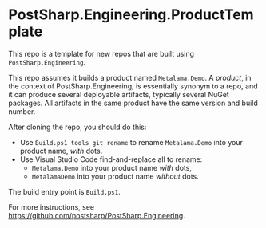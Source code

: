 # PostSharp.Engineering.ProductTemplate

This repo is a template for new repos that are built using `PostSharp.Engineering`.

This repo assumes it builds a product named `Metalama.Demo`. A _product_, in the context of PostSharp.Engineering, is essentially synonym to a repo, and it can produce several deployable artifacts, typically several NuGet packages. All artifacts in the same product have the same version and build number.

After cloning the repo, you should do this:

* Use `Build.ps1 tools git rename` to rename `Metalama.Demo` into your product name, _with_ dots.
* Use Visual Studio Code find-and-replace all to rename:
  * `Metalama.Demo` into your product name _with_ dots,
  * `MetalamaDemo` into your product name _without_ dots.

The build entry point is `Build.ps1`.

For more instructions, see https://github.com/postsharp/PostSharp.Engineering.

